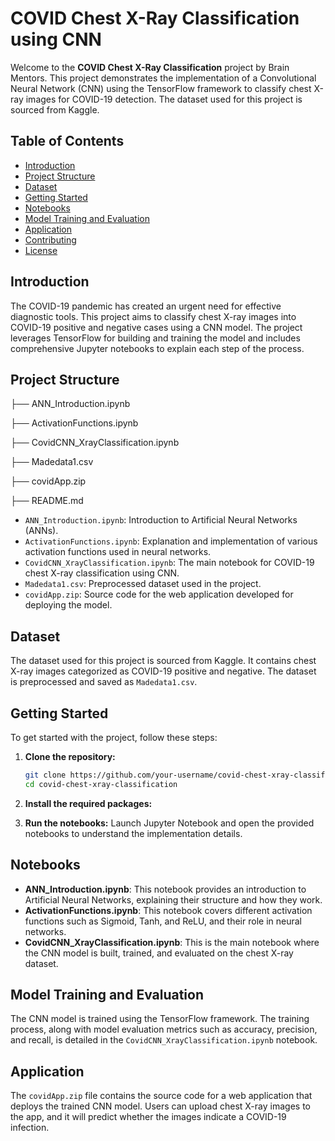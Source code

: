 # COVID Chest X-Ray Classification using CNN

Welcome to the **COVID Chest X-Ray Classification** project by Brain Mentors. This project demonstrates the implementation of a Convolutional Neural Network (CNN) using the TensorFlow framework to classify chest X-ray images for COVID-19 detection. The dataset used for this project is sourced from Kaggle.

## Table of Contents

- [Introduction](#introduction)
- [Project Structure](#project-structure)
- [Dataset](#dataset)
- [Getting Started](#getting-started)
- [Notebooks](#notebooks)
- [Model Training and Evaluation](#model-training-and-evaluation)
- [Application](#application)
- [Contributing](#contributing)
- [License](#license)

## Introduction

The COVID-19 pandemic has created an urgent need for effective diagnostic tools. This project aims to classify chest X-ray images into COVID-19 positive and negative cases using a CNN model. The project leverages TensorFlow for building and training the model and includes comprehensive Jupyter notebooks to explain each step of the process.

## Project Structure
├── ANN_Introduction.ipynb

├── ActivationFunctions.ipynb

├── CovidCNN_XrayClassification.ipynb

├── Madedata1.csv

├── covidApp.zip

├── README.md


- `ANN_Introduction.ipynb`: Introduction to Artificial Neural Networks (ANNs).
- `ActivationFunctions.ipynb`: Explanation and implementation of various activation functions used in neural networks.
- `CovidCNN_XrayClassification.ipynb`: The main notebook for COVID-19 chest X-ray classification using CNN.
- `Madedata1.csv`: Preprocessed dataset used in the project.
- `covidApp.zip`: Source code for the web application developed for deploying the model.

## Dataset

The dataset used for this project is sourced from Kaggle. It contains chest X-ray images categorized as COVID-19 positive and negative. The dataset is preprocessed and saved as `Madedata1.csv`.

## Getting Started

To get started with the project, follow these steps:

1. **Clone the repository:**
    ```sh
    git clone https://github.com/your-username/covid-chest-xray-classification.git
    cd covid-chest-xray-classification
    ```

2. **Install the required packages:**

3. **Run the notebooks:**
    Launch Jupyter Notebook and open the provided notebooks to understand the implementation details.

## Notebooks

- **ANN_Introduction.ipynb**: This notebook provides an introduction to Artificial Neural Networks, explaining their structure and how they work.
- **ActivationFunctions.ipynb**: This notebook covers different activation functions such as Sigmoid, Tanh, and ReLU, and their role in neural networks.
- **CovidCNN_XrayClassification.ipynb**: This is the main notebook where the CNN model is built, trained, and evaluated on the chest X-ray dataset.

## Model Training and Evaluation

The CNN model is trained using the TensorFlow framework. The training process, along with model evaluation metrics such as accuracy, precision, and recall, is detailed in the `CovidCNN_XrayClassification.ipynb` notebook.

## Application

The `covidApp.zip` file contains the source code for a web application that deploys the trained CNN model. Users can upload chest X-ray images to the app, and it will predict whether the images indicate a COVID-19 infection.


